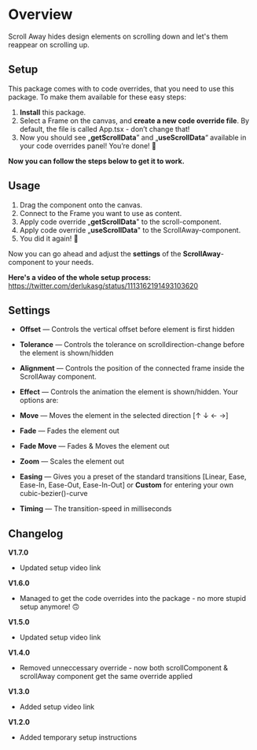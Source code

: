 # Overview

Scroll Away hides design elements on scrolling down and let's them reappear on scrolling up.

## Setup

This package comes with to code overrides, that you need to use this package. To make them available for these easy steps:

1. **Install** this package.
2. Select a Frame on the canvas, and **create a new code override file**. 
By default, the file is called App.tsx - don’t change that!
3. Now you should see „**getScrollData**” and „**useScrollData**“ available in your code overrides panel! You’re done! 🎉

**Now you can follow the steps below to get it to work.**

## Usage

1. Drag the component onto the canvas.
2. Connect to the Frame you want to use as content.
3. Apply code override „**getScrollData**" to the scroll-component.
4. Apply code override „**useScrollData**" to the ScrollAway-component.
5. You did it again! 👏


Now you can go ahead and adjust the **settings** of the **ScrollAway**-component to your needs.

**Here's a video of the whole setup process:**
https://twitter.com/derlukasg/status/1113162191493103620

## Settings

- **Offset** — Controls the vertical offset before element is first hidden
- **Tolerance** — Controls the tolerance on scrolldirection-change before the element is shown/hidden
- **Alignment** — Controls the position of the connected frame inside the ScrollAway component.
- **Effect** — Controls the animation the element is shown/hidden. Your options are:
 - **Move** — Moves the element in the selected direction [↑ ↓ ← →]
 - **Fade** — Fades the element out
 - **Fade Move** — Fades & Moves the element out
 - **Zoom** — Scales the element out

- **Easing** — Gives you a preset of the standard transitions [Linear, Ease, Ease-In, Ease-Out, Ease-In-Out] or **Custom** for entering your own cubic-bezier()-curve
- **Timing** — The transition-speed in milliseconds



## Changelog

**V1.7.0**

- Updated setup video link

**V1.6.0**

- Managed to get the code overrides into the package - no more stupid setup anymore! 🙃

**V1.5.0**

- Updated setup video link

**V1.4.0**

- Removed unneccessary override - now both scrollComponent & scrollAway component get the same override applied

**V1.3.0**

- Added setup video link

**V1.2.0**

- Added temporary setup instructions
